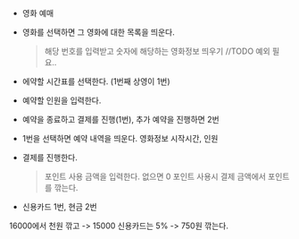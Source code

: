 * 영화 예매

* 영화를 선택하면 그 영화에 대한 목록을 띄운다.
    > 해당 번호를 입력받고 숫자에 해당하는 영화정보 띄우기 //TODO 예외 필요..
* 에약할 시간표를 선택한다. (1번째 상영이 1번)
* 예약할 인원을 입력한다.
* 예약을 종료하고 결제를 진행(1번), 추가 예약을 진행하면 2번
* 1번을 선택하면 예약 내역을 띄운다.
    영화정보 시작시간, 인원

* 결제를 진행한다.
    > 포인트 사용 금액을 입력한다. 없으면 0
    포인트 사용시 결제 금액에서 포인트를 깎는다.

* 신용카드 1번, 현금 2번

16000에서 천원 깎고 -> 15000 신용카드는 5% -> 750원 깎는다.